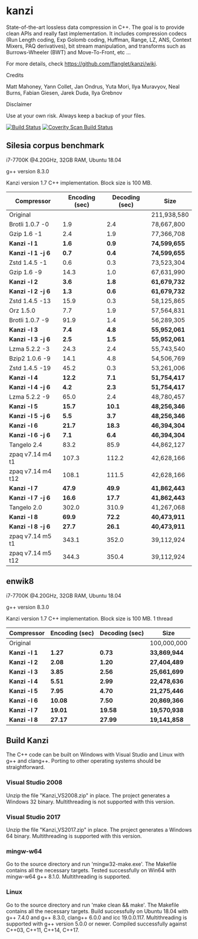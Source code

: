 kanzi
=====


State-of-the-art lossless data compression in C++.
The goal is to provide clean APIs and really fast implementation.
It includes compression codecs (Run Length coding, Exp Golomb coding, Huffman, Range, LZ, ANS, Context Mixers, PAQ derivatives), bit stream manipulation, and transforms such as Burrows-Wheeler (BWT) and Move-To-Front, etc ...



For more details, check https://github.com/flanglet/kanzi/wiki.

Credits

Matt Mahoney,
Yann Collet,
Jan Ondrus,
Yuta Mori,
Ilya Muravyov,
Neal Burns,
Fabian Giesen,
Jarek Duda, 
Ilya Grebnov

Disclaimer

Use at your own risk. Always keep a backup of your files.

[![Build Status](https://travis-ci.org/flanglet/kanzi-cpp.svg?branch=master)](https://travis-ci.org/flanglet/kanzi-cpp)
<a href="https://scan.coverity.com/projects/flanglet-kanzi-cpp">
  <img alt="Coverity Scan Build Status"
       src="https://img.shields.io/coverity/scan/16859.svg"/>
</a>

Silesia corpus benchmark
-------------------------

i7-7700K @4.20GHz, 32GB RAM, Ubuntu 18.04

g++ version 8.3.0

Kanzi version 1.7 C++ implementation. Block size is 100 MB. 


|        Compressor           | Encoding (sec)  | Decoding (sec)  |    Size          |
|-----------------------------|-----------------|-----------------|------------------|
|Original     	              |                 |                 |   211,938,580    |	
|Brotli 1.0.7 -0              |        1.9      |       2.4       |    78,667,800    |
|Gzip 1.6	-1                  |        2.4      |       1.9       |    77,366,708    |        
|**Kanzi -l 1**               |  	   **1.6** 	  |     **0.9**     |  **74,599,655**  |
|**Kanzi -l 1 -j 6**          |  	   **0.7** 	  |     **0.4**     |  **74,599,655**  |
|Zstd 1.4.5 -1                |	       0.6      |       0.3       |    73,523,304    |
|Gzip 1.6 -9	                |       14.3	    |       1.0	      |    67,631,990    |
|**Kanzi -l 2**               |	     **3.6**	  |     **1.8**     |  **61,679,732**  |
|**Kanzi -l 2 -j 6**          |	     **1.3**	  |     **0.6**     |  **61,679,732**  |
|Zstd 1.4.5 -13               |	      15.9      |       0.3       |    58,125,865    |
|Orz 1.5.0                    |	       7.7      |       1.9       |    57,564,831    |
|Brotli 1.0.7 -9              |       91.9      |       1.4       |    56,289,305    |
|**Kanzi -l 3**               |	     **7.4**	  |     **4.8**     |  **55,952,061**  |
|**Kanzi -l 3 -j 6**          |	     **2.5**	  |     **1.5**     |  **55,952,061**  |
|Lzma 5.2.2 -3	              |       24.3	    |       2.4       |    55,743,540    |
|Bzip2 1.0.6 -9	              |       14.1      |       4.8       |    54,506,769	   |
|Zstd 1.4.5 -19	              |       45.2      |       0.3       |    53,261,006    |
|**Kanzi -l 4**               |	    **12.2**	  |     **7.1**     |  **51,754,417**  |
|**Kanzi -l 4 -j 6**          |      **4.2**    |     **2.3**     |  **51,754,417**  |
|Lzma 5.2.2 -9                |       65.0	    |       2.4       |    48,780,457    |
|**Kanzi -l 5**	              |     **15.7**    |    **10.1**     |  **48,256,346**  |
|**Kanzi -l 5 -j 6**          |      **5.5**    |     **3.7**     |  **48,256,346**  |
|**Kanzi -l 6**               |     **21.7**	  |    **18.3**     |  **46,394,304**  |
|**Kanzi -l 6 -j 6**          |      **7.1**	  |     **6.4**     |  **46,394,304**  |
|Tangelo 2.4	                |       83.2      |      85.9       |    44,862,127    |
|zpaq v7.14 m4 t1             |      107.3	    |     112.2       |    42,628,166    |
|zpaq v7.14 m4 t12            |      108.1	    |     111.5       |    42,628,166    |
|**Kanzi -l 7**               |     **47.9**	  |    **49.9**     |  **41,862,443**  |
|**Kanzi -l 7 -j 6**          |     **16.6**	  |    **17.7**     |  **41,862,443**  |
|Tangelo 2.0	                |      302.0    	|     310.9       |    41,267,068    |
|**Kanzi -l 8**               |     **69.9**	  |    **72.2**     |  **40,473,911**  |
|**Kanzi -l 8 -j 6**          |     **27.7**	  |    **26.1**     |  **40,473,911**  |
|zpaq v7.14 m5 t1             |	     343.1	    |     352.0       |    39,112,924    |
|zpaq v7.14 m5 t12            |	     344.3	    |     350.4       |    39,112,924    |


enwik8
-------

i7-7700K @4.20GHz, 32GB RAM, Ubuntu 18.04

g++ version 8.3.0

Kanzi version 1.7 C++ implementation. Block size is 100 MB. 1 thread


|        Compressor           | Encoding (sec)  | Decoding (sec)  |    Size          |
|-----------------------------|-----------------|-----------------|------------------|
|Original     	              |                 |                 |   100,000,000    |	
|**Kanzi -l 1**               |  	  **1.27** 	  |    **0.73**     |  **33,869,944**  |
|**Kanzi -l 2**               |     **2.08**    |    **1.20**     |  **27,404,489**  |        
|**Kanzi -l 3**               |	    **3.85**    |    **2.56**     |  **25,661,699**  |
|**Kanzi -l 4**               |	    **5.51**	  |    **2.99**     |  **22,478,636**  |
|**Kanzi -l 5**               |	    **7.95**	  |    **4.70**     |  **21,275,446**  |
|**Kanzi -l 6**               |	   **10.08**	  |    **7.50**     |  **20,869,366**  |
|**Kanzi -l 7**               |	   **19.01**	  |   **19.58**     |  **19,570,938**  |
|**Kanzi -l 8**               |	   **27.17**	  |   **27.99**     |  **19,141,858**  |


Build Kanzi
-----------

The C++ code can be built on Windows with Visual Studio and Linux with g++ and clang++.
Porting to other operating systems should be straightforward.

### Visual Studio 2008
Unzip the file "Kanzi_VS2008.zip" in place.
The project generates a Windows 32 binary. Multithreading is not supported with this version.

### Visual Studio 2017
Unzip the file "Kanzi_VS2017.zip" in place.
The project generates a Windows 64 binary. Multithreading is supported with this version.

### mingw-w64
Go to the source directory and run 'mingw32-make.exe'. The Makefile contains all the necessary
targets. Tested successfully on Win64 with mingw-w64 g++ 8.1.0. Multithreading is supported.

### Linux
Go to the source directory and run 'make clean && make'. The Makefile contains all the necessary
targets. Build successfully on Ubuntu 18.04 with g++ 7.4.0 and g++ 8.3.0, clang++ 6.0.0
and icc 19.0.0.117. Multithreading is supported with g++ version 5.0.0 or newer.
Compiled successfully against C++03, C++11, C++14, C++17.
